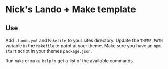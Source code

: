# Nick's Lando + Make template

## Use
Add `.lando.yml` and `Makefile` to your sites directory. Update the `THEME_PATH` variable in the `Makefile` to point at your theme.  Make sure you have an `npm start` script in your themes `package.json`.

Run `make` or `make help` to get a list of the available commands. 